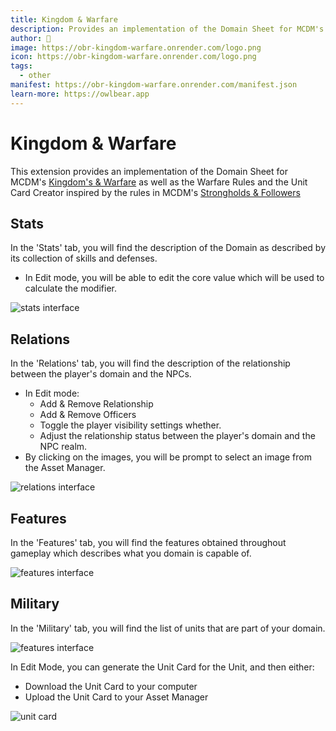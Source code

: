 ```yaml
---
title: Kingdom & Warfare
description: Provides an implementation of the Domain Sheet for MCDM's Kingdom's & Warfare for DnD 5e.
author: 🤖
image: https://obr-kingdom-warfare.onrender.com/logo.png
icon: https://obr-kingdom-warfare.onrender.com/logo.png
tags:
  - other
manifest: https://obr-kingdom-warfare.onrender.com/manifest.json
learn-more: https://owlbear.app
---
```


# Kingdom & Warfare

This extension provides an implementation of the Domain Sheet for MCDM's [Kingdom's & Warfare](https://shop.mcdmproductions.com/collections/kingdoms-warfare) as well as the Warfare Rules and the Unit Card Creator inspired by the rules in MCDM's [Strongholds & Followers](https://shop.mcdmproductions.com/products/strongholds-followers-pdf)

## Stats

In the 'Stats' tab, you will find the description of the Domain as described by its collection of skills and defenses.

- In Edit mode, you will be able to edit the core value which will be used to calculate the modifier.

![stats interface](https://raw.githubusercontent.com/joelplourde4/obr-kingdom-warfare/refs/heads/main/docs/stats.jpg)

## Relations

In the 'Relations' tab, you will find the description of the relationship between the player's domain and the NPCs.

- In Edit mode:
  - Add & Remove Relationship
  - Add & Remove Officers
  - Toggle the player visibility settings whether.
  - Adjust the relationship status between the player's domain and the NPC realm.
- By clicking on the images, you will be prompt to select an image from the Asset Manager.

![relations interface](https://raw.githubusercontent.com/joelplourde4/obr-kingdom-warfare/refs/heads/main/docs/relations.jpg)

## Features

In the 'Features' tab, you will find the features obtained throughout gameplay which describes what you domain is capable of.

![features interface](https://raw.githubusercontent.com/joelplourde4/obr-kingdom-warfare/refs/heads/main/docs/features.jpg)

## Military

In the 'Military' tab, you will find the list of units that are part of your domain.

![features interface](https://raw.githubusercontent.com/joelplourde4/obr-kingdom-warfare/refs/heads/main/docs/military.jpg)

In Edit Mode, you can generate the Unit Card for the Unit, and then either:

- Download the Unit Card to your computer
- Upload the Unit Card to your Asset Manager

![unit card](https://raw.githubusercontent.com/joelplourde4/obr-kingdom-warfare/refs/heads/main/docs/unit.jpg)